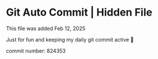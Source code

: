 # Git Auto Commit | Hidden File

This file was added Feb 12, 2025

Just for fun and keeping my daily git commit active 🤪

commit number: 824353
